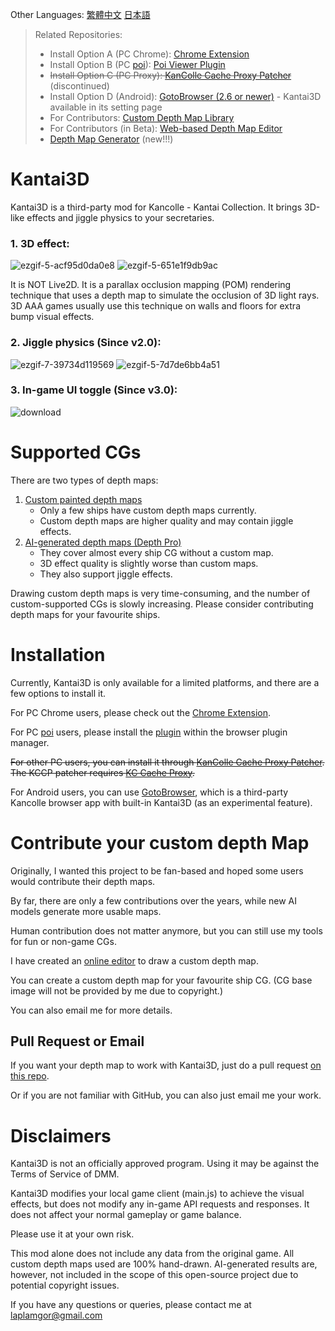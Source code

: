 

Other Languages: [繁體中文](https://github.com/laplamgor/kantai3d/blob/main/README.zh-Hant.md) [日本語](https://github.com/laplamgor/kantai3d/blob/main/README.ja.md)

> Related Repositories:
> * Install Option A (PC Chrome): [Chrome Extension](https://github.com/laplamgor/kantai3d-chrome-extension)
> * Install Option B (PC [poi](https://github.com/poooi/poi)): [Poi Viewer Plugin](https://github.com/laplamgor/kantai3d-poi-plugin)
> * ~~Install Option C (PC Proxy): [KanColle Cache Proxy Patcher](https://github.com/laplamgor/kantai3d-kccp-patcher)~~ (discontinued)
> * Install Option D (Android): [GotoBrowser (2.6 or newer)](https://github.com/antest1/GotoBrowser) - Kantai3D available in its setting page
> * For Contributors: [Custom Depth Map Library](https://github.com/laplamgor/kantai3d-depth-maps)
> * For Contributors (in Beta): [Web-based Depth Map Editor](https://github.com/laplamgor/kantai3d-online-editor)
> * [Depth Map Generator](https://github.com/laplamgor/kantai3d-depth-gen) (new!!!)


# Kantai3D
Kantai3D is a third-party mod for Kancolle - Kantai Collection. It brings 3D-like effects and jiggle physics to your secretaries. 


### 1. 3D effect:
![ezgif-5-acf95d0da0e8](https://user-images.githubusercontent.com/11514317/144702625-fcf94f94-adc7-4741-b098-976cf757c556.gif)
![ezgif-5-651e1f9db9ac](https://user-images.githubusercontent.com/11514317/144702627-36642582-4b92-4af7-8c58-613d7acca56e.gif)

It is NOT Live2D. It is a parallax occlusion mapping (POM) rendering technique that uses a depth map to simulate the occlusion of 3D light rays. 3D AAA games usually use this technique on walls and floors for extra bump visual effects.

### 2. Jiggle physics (Since v2.0):

![ezgif-7-39734d119569](https://user-images.githubusercontent.com/11514317/134775124-3ceb0bc6-a425-47c9-8219-5fb181767ade.gif)
![ezgif-5-7d7de6bb4a51](https://user-images.githubusercontent.com/11514317/144702132-9954f9ad-f43a-41f3-8db9-6eceda3ca156.gif)

### 3. In-game UI toggle (Since v3.0):

![download](https://user-images.githubusercontent.com/11514317/166011636-9b9a93cc-5786-4983-91a1-963da70ce514.png)

# Supported CGs

There are two types of depth maps: 
1. [Custom painted depth maps](https://github.com/users/laplamgor/projects/3/views/1)
   - Only a few ships have custom depth maps currently. 
   - Custom depth maps are higher quality and may contain jiggle effects.
2. [AI-generated depth maps (Depth Pro)](https://github.com/laplamgor/kantai3d-depth-gen)
   - They cover almost every ship CG without a custom map.
   - 3D effect quality is slightly worse than custom maps.
   - They also support jiggle effects.

Drawing custom depth maps is very time-consuming, and the number of custom-supported CGs is slowly increasing. Please consider contributing depth maps for your favourite ships.

# Installation

Currently, Kantai3D is only available for a limited platforms, and there are a few options to install it.

For PC Chrome users, please check out the [Chrome Extension](https://github.com/laplamgor/kantai3d-chrome-extension).

For PC [poi](https://github.com/poooi/poi) users, please install the [plugin](https://github.com/laplamgor/kantai3d-chrome-extension) within the browser plugin manager.

~~For other PC users, you can install it through [KanColle Cache Proxy Patcher](https://github.com/laplamgor/kantai3d-kccp-patcher).~~
~~The KCCP patcher requires [KC Cache Proxy](https://github.com/Tibowl/KCCacheProxy).~~

For Android users, you can use [GotoBrowser](https://github.com/antest1/GotoBrowser), which is a third-party Kancolle browser app with built-in Kantai3D (as an experimental feature).

# Contribute your custom depth Map

Originally, I wanted this project to be fan-based and hoped some users would contribute their depth maps. 

By far, there are only a few contributions over the years, while new AI models generate more usable maps.

Human contribution does not matter anymore, but you can still use my tools for fun or non-game CGs.

I have created an [online editor](https://github.com/laplamgor/kantai3d-online-editor) to draw a custom depth map.

You can create a custom depth map for your favourite ship CG. (CG base image will not be provided by me due to copyright.)

You can also email me for more details.

## Pull Request or Email

If you want your depth map to work with Kantai3D, just do a pull request [on this repo](https://github.com/laplamgor/kantai3d-depth-maps).

Or if you are not familiar with GitHub, you can also just email me your work.


# Disclaimers
Kantai3D is not an officially approved program. Using it may be against the Terms of Service of DMM.

Kantai3D modifies your local game client (main.js) to achieve the visual effects, but does not modify any in-game API requests and responses. It does not affect your normal gameplay or game balance. 

Please use it at your own risk. 


This mod alone does not include any data from the original game. All custom depth maps used are 100% hand-drawn. AI-generated results are, however, not included in the scope of this open-source project due to potential copyright issues.

If you have any questions or queries, please contact me at laplamgor@gmail.com
